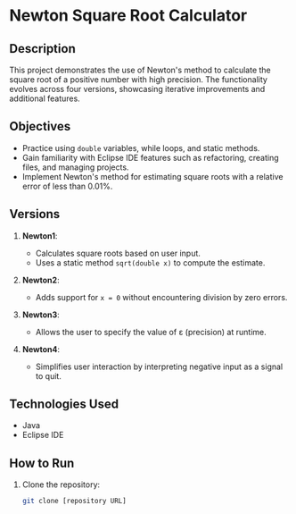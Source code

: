 # Newton Square Root Calculator

## Description
This project demonstrates the use of Newton's method to calculate the square root of a positive number with high precision. The functionality evolves across four versions, showcasing iterative improvements and additional features.

## Objectives
- Practice using `double` variables, while loops, and static methods.
- Gain familiarity with Eclipse IDE features such as refactoring, creating files, and managing projects.
- Implement Newton's method for estimating square roots with a relative error of less than 0.01%.

## Versions
1. **Newton1**:
   - Calculates square roots based on user input.
   - Uses a static method `sqrt(double x)` to compute the estimate.

2. **Newton2**:
   - Adds support for `x = 0` without encountering division by zero errors.

3. **Newton3**:
   - Allows the user to specify the value of ε (precision) at runtime.

4. **Newton4**:
   - Simplifies user interaction by interpreting negative input as a signal to quit.

## Technologies Used
- Java
- Eclipse IDE

## How to Run
1. Clone the repository:
   ```bash
   git clone [repository URL]
